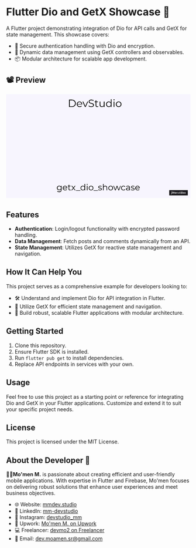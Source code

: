# Flutter Dio and GetX Showcase 🚀

A Flutter project demonstrating integration of Dio for API calls and GetX for state management. This showcase covers:

- 🔐 Secure authentication handling with Dio and encryption.
- 🔄 Dynamic data management using GetX controllers and observables.
- 📦 Modular architecture for scalable app development.


## 📽 Preview

![App Demo](preview/getx_dio_showcase.gif)


## Features

- **Authentication**: Login/logout functionality with encrypted password handling.
- **Data Management**: Fetch posts and comments dynamically from an API.
- **State Management**: Utilizes GetX for reactive state management and navigation.

## How It Can Help You

This project serves as a comprehensive example for developers looking to:
- 🛠️ Understand and implement Dio for API integration in Flutter.
- 🚀 Utilize GetX for efficient state management and navigation.
- 📱 Build robust, scalable Flutter applications with modular architecture.

## Getting Started

1. Clone this repository.
2. Ensure Flutter SDK is installed.
3. Run `flutter pub get` to install dependencies.
4. Replace API endpoints in services with your own.

## Usage

Feel free to use this project as a starting point or reference for integrating Dio and GetX in your Flutter applications. Customize and extend it to suit your specific project needs.

## License

This project is licensed under the MIT License.

## About the Developer 🌟

**👨‍💻Mo'men M.** is passionate about creating efficient and user-friendly mobile applications. With expertise in Flutter and Firebase, Mo'men focuses on delivering robust solutions that enhance user experiences and meet business objectives.

- 🌐 Website: [mmdev.studio](https://mmdev.studio/)
- 💼 LinkedIn: [mm-devstudio](https://www.linkedin.com/in/mm-devstudio/)
- 📸 Instagram: [devstudio_mm](https://www.instagram.com/devstudio_mm/)
- 📝 Upwork: [Mo'men M. on Upwork](https://upwork.com/freelancers/mo2men184)
- 💻 Freelancer: [devmo2 on Freelancer](https://www.freelancer.com/u/devmo2)
- 📧 Email: [dev.moamen.sr@gmail.com](mailto:dev.moamen.sr@gmail.com)

